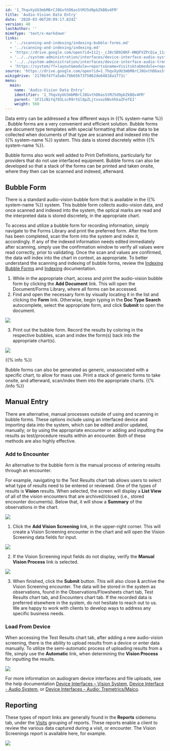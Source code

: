 ```yaml
---
id: '1_7hqvXyUU3mbM8rCJ8GvthD6asStMJ5d9pbZkBQv4FM'
title: 'Audio-Vision Data Entry'
date: '2020-03-06T20:09:17.824Z'
version: 48
lastAuthor: ''
mimeType: 'text/x-markdown'
links:
  - '../scanning-and-indexing/indexing-bubble-forms.md'
  - '../scanning-and-indexing/indexing.md'
  - 'https://drive.google.com/open?id=112j-_cJ8cSB928KF-HNQFVZPcQiw_11x8p77UtzmqMs'
  - '../../system-administration/interfaces/device-interface-audio-system.md'
  - '../../system-administration/interfaces/device-interface-audio-tremetrics-maico.md'
  - 'https://system/?f=layout&module=reports&name=Visits&tabmodule=reports&t=Visits&tabmodule=reports&tabselect=Visits'
source: 'https://drive.google.com/open?id=1_7hqvXyUU3mbM8rCJ8GvthD6asStMJ5d9pbZkBQv4FM'
wikigdrive: '2170bf47fa5a6c78b65673f5062de64818a1f71c'
menu:
  main:
    name: 'Audio-Vision Data Entry'
    identifier: '1_7hqvXyUU3mbM8rCJ8GvthD6asStMJ5d9pbZkBQv4FM'
    parent: '1F21zNiYq703LscR9rtGl8pZLjtxvozONvXhkaZFefEI'
    weight: 560
---
```

Data entry can be addressed a few different ways in {{% system-name %}} . Bubble forms are a very convenient and efficient solution. Bubble forms are document type templates with special formatting that allow data to be collected when documents of that type are scanned and indexed into the {{% system-name %}} system. This data is stored discretely within {{% system-name %}}.

Bubble forms also work well added to Print Definitions, particularly for providers that do not use interfaced equipment. Bubble forms can also be developed so that a stack of the forms can be printed and taken onsite, where they then can be scanned and indexed, afterward.
  
## Bubble Form  
  
There is a standard audio-vision bubble form that is available in the {{% system-name %}} system. This bubble form collects audio-vision data, and once scanned and indexed into the system, the optical marks are read and the interpreted data is stored discretely, in the appropriate chart.

To access and utilize a bubble form for recording information, simply navigate to the Forms Library and print the preferred form. After the form has been completed, scan the form into the system and index it, accordingly. If any of the indexed information needs edited immediately after scanning, simply use the confirmation window to verify all values were read correctly, prior to validating. Once the scan and values are confirmed, the data will index into the chart in context, as appropriate. To better understand the scanning and indexing of bubble forms, review the [Indexing Bubble Forms](../scanning-and-indexing/indexing-bubble-forms.md) and [Indexing](../scanning-and-indexing/indexing.md) documentation.
1. While in the appropriate chart, access and print the audio-vision bubble form by clicking the <strong>Add Document</strong> link. This will open the Document/Forms Library, where all forms can be accessed.
2. Find and open the necessary form by visually locating it in the list and clicking the <strong>Form</strong> link. Otherwise, begin typing in the <strong>Doc Type Search</strong> autocomplete, select the appropriate form, and click <strong>Submit</strong> to open the document.
  
![](../audio-vision-data-entry.assets/70652576ac6a02f97eb80963b7f80210.png)  

3. Print out the bubble form. Record the results by coloring in the respective bubbles, scan and index the form(s) back into the appropriate chart(s).



  
![](../audio-vision-data-entry.assets/9d56b95b04d1a05cb729878bace408a7.png)  

{{% info %}}

Bubble forms can also be generated as generic, unassociated with a specific chart, to allow for mass use. Print a stack of generic forms to take onsite, and afterward, scan/index them into the appropriate charts.
{{% /info %}}
  
## Manual Entry  

There are alternative, manual processes outside of using and scanning in bubble forms. These options include using an interfaced device and importing data into the system, which can be edited and/or updated, manually; or by using the appropriate encounter or adding and inputting the results as test/procedure results within an encounter. Both of these methods are also highly effective.
  
### Add to Encounter  

An alternative to the bubble form is the manual process of entering results through an encounter.

For example, navigating to the Test Results chart tab allows users to select what type of results need to be entered or reviewed. One of the types of results is **Vision** results. When selected, the screen will display a **List View** of all of the vision encounters that are archived/closed (i.e., stored encounter documents). Below that, it will show a **Summary** of the observations in the chart.
  
![](../audio-vision-data-entry.assets/87f6f4d68ae4d8aa8000e9d17e56c042.png)  

1. Click the <strong>Add Vision Screening</strong> link, in the upper-right corner. This will create a Vision Screening encounter in the chart and will open the Vision Screening data fields for input.
  
![](../audio-vision-data-entry.assets/25b32e9c45d52419e614c572927bdcd5.png)  

2. If the Vision Screening input fields do not display, verify the <strong>Manual Vision Process</strong> link is selected.
  
![](../audio-vision-data-entry.assets/8d50c2002ae37ee94b04621a7f0535e6.png)  

3. When finished, click the <strong>Submit</strong> button. This will also close & archive the Vision Screening encounter.
The data will be stored in the system as observations, found in the Observations/Flowsheets chart tab, Test Results chart tab, and Encounters chart tab. If the recorded data is preferred elsewhere in the system, do not hesitate to reach out to us. We are happy to work with clients to develop ways to address any specific business needs.
  
### Load From Device  

When accessing the Test Results chart tab, after adding a new audio-vision screening, there is the ability to upload results from a device or enter data manually. To utilize the semi-automatic process of uploading results from a file, simply use the **Automatic** link, when determining the **Vision Process** for inputting the results.
  
![](../audio-vision-data-entry.assets/1729a184abfd46d775fdece5a9ff5a01.png)  

For more information on audiogram device interfaces and file uploads, see the help documentation [Device Interfaces – Vision System](https://drive.google.com/open?id=112j-_cJ8cSB928KF-HNQFVZPcQiw_11x8p77UtzmqMs), [Device Interface - Audio System](../../system-administration/interfaces/device-interface-audio-system.md), or [Device Interfaces - Audio: Tremetrics/Maico](../../system-administration/interfaces/device-interface-audio-tremetrics-maico.md).
  
## Reporting  

These types of report links are generally found in the **Reports** sidemenu tab, under the [Visits](https://system/?f=layout&module=reports&name=Visits&tabmodule=reports&t=Visits&tabmodule=reports&tabselect=Visits) grouping of reports. These reports enable a client to review the various data captured during a visit, or encounter. The Vision Screenings report is available here, for example.
  
![](../audio-vision-data-entry.assets/04f5c30a649a36abbd640bf475de447e.png)  

